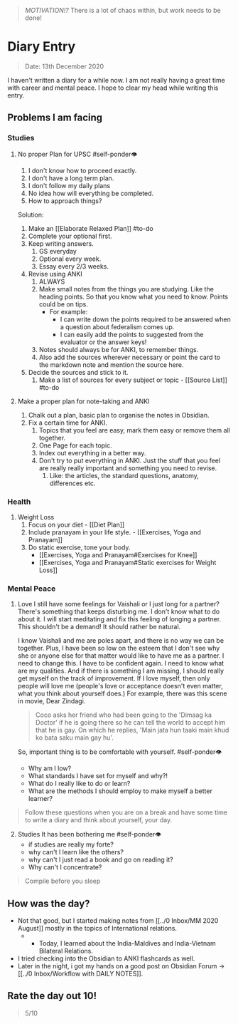 > *MOTIVATION!?*
> There is a lot of chaos within, but work needs to be done!

# Diary Entry
> Date: 13th December 2020

I haven't written a diary for a while now. I am not really having a great time with career and mental peace. I hope to clear my head while writing this entry.

## Problems I am facing
### Studies
1. No proper Plan for UPSC #self-ponder👁 
	1. I don't know how to proceed exactly. 
	2. I don't have a long term plan.
	3. I don't follow my daily plans
	4. No idea how will everything be completed.
	5. How to approach things?

	Solution:
	1. Make an [[Elaborate Relaxed Plan]] #to-do
	3. Complete your optional first.
	4. Keep writing answers.
		1. GS everyday
		2. Optional every week.
		3. Essay every 2/3 weeks.
	5. Revise using ANKI
		1. ALWAYS
		2. Make small notes from the things you are studying. Like the heading points. So that you know what you need to know. Points could be on tips. 
			- For example: 
				- I can write down the points required to be answered when a question about federalism comes up. 
				- I can easily add the points to suggested from the evaluator or the answer keys!
		3. Notes should always be for ANKI, to remember things. 
		4. Also add the sources wherever necessary or point the card to the markdown note and mention the source here.
	5. Decide the sources and stick to it.
		1. Make a list of sources for every subject or topic - [[Source List]] #to-do 
2. Make a proper plan for note-taking and ANKI
	1. Chalk out a plan, basic plan to organise the notes in Obsidian.
	2. Fix a certain time for ANKI.
		1. Topics that you feel are easy, mark them easy or remove them all together.
		2. One Page for each topic. 
		3. Index out everything in a better way.
		4. Don't try to put everything in ANKI. Just the stuff that you feel are really really important and something you need to revise.
			1. Like: the articles, the standard questions, anatomy, differences etc.


### Health
1. Weight Loss
	1. Focus on your diet - [[Diet Plan]]
	2. Include pranayam in your life style. - [[Exercises, Yoga and Pranayam]]
	3. Do static exercise, tone your body. 
		- [[Exercises, Yoga and Pranayam#Exercises for Knee]]
		- [[Exercises, Yoga and Pranayam#Static exercises for Weight Loss]]

### Mental Peace
1. Love
	I still have some feelings for Vaishali or I just long for a partner? There's something that keeps disturbing me. I don't know what to do about it. I will start meditating and fix this feeling of longing a partner. This shouldn't be a demand! It should rather be natural. 
	
	I know Vaishali and me are poles apart, and there is no way we can be together. Plus, I have been so low on the esteem that I don't see why she or anyone else for that matter would like to have me as a partner. I need to change this. I have to be confident again. I need to know what are my qualities. And if there is something I am missing, I should really get myself on the track of improvement. If I love myself, then only people will love me (people's love or acceptance doesn't even matter, what you think about yourself does.)
	For example, there was this scene in movie, Dear Zindagi.
	> Coco asks her friend who had been going to the 'Dimaag ka Doctor' if he is going there so he can tell the world to accept him that he is gay. On which he replies, 'Main jata hun taaki main khud ko bata saku main gay hu'.
	
	So, important thing is to be comfortable with yourself.  #self-ponder👁
	- Why am I low? 
	- What standards I have set for myself and why?! 
	- What do I really like to do or learn?
	- What are the methods I should employ to make myself a better learner?

> Follow these questions when you are on a break and have some time to write a diary and think about yourself, your day.

2. Studies
	It has been bothering me #self-ponder👁 
	- if studies are really my forte?
	- why can't I learn like the others?
	- why can't I just read a book and go on reading it?
	- Why can't I concentrate?


> Compile before you sleep

## How was the day?
- Not that good, but I started making notes from [[../0 Inbox/MM 2020 August]] mostly in the topics of International relations. 
	- - Today, I learned about the India-Maldives and India-Vietnam Bilateral Relations.
- I tried checking into the Obsidian to ANKI flashcards as well. 
- Later in the night, i got my hands on a good post on Obsidian Forum -> [[../0 Inbox/Workflow with DAILY NOTES]]. 

## Rate the day out 10!
> 5/10
